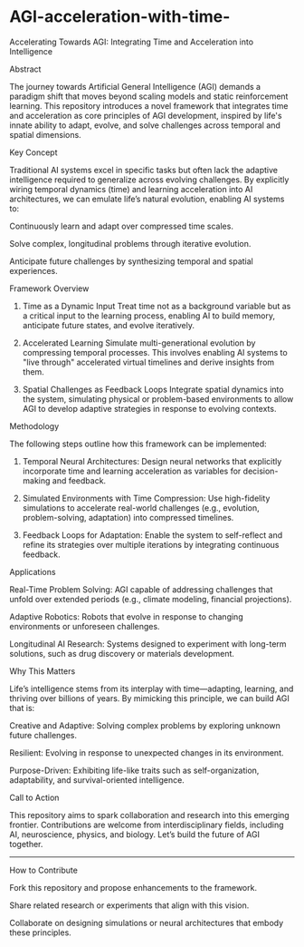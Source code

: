 # AGI-acceleration-with-time-

Accelerating Towards AGI: Integrating Time and Acceleration into Intelligence

Abstract

The journey towards Artificial General Intelligence (AGI) demands a paradigm shift that moves beyond scaling models and static reinforcement learning. This repository introduces a novel framework that integrates time and acceleration as core principles of AGI development, inspired by life's innate ability to adapt, evolve, and solve challenges across temporal and spatial dimensions.

Key Concept

Traditional AI systems excel in specific tasks but often lack the adaptive intelligence required to generalize across evolving challenges. By explicitly wiring temporal dynamics (time) and learning acceleration into AI architectures, we can emulate life’s natural evolution, enabling AI systems to:

Continuously learn and adapt over compressed time scales.

Solve complex, longitudinal problems through iterative evolution.

Anticipate future challenges by synthesizing temporal and spatial experiences.


Framework Overview

1. Time as a Dynamic Input
Treat time not as a background variable but as a critical input to the learning process, enabling AI to build memory, anticipate future states, and evolve iteratively.


2. Accelerated Learning
Simulate multi-generational evolution by compressing temporal processes. This involves enabling AI systems to "live through" accelerated virtual timelines and derive insights from them.


3. Spatial Challenges as Feedback Loops
Integrate spatial dynamics into the system, simulating physical or problem-based environments to allow AGI to develop adaptive strategies in response to evolving contexts.



Methodology

The following steps outline how this framework can be implemented:

1. Temporal Neural Architectures: Design neural networks that explicitly incorporate time and learning acceleration as variables for decision-making and feedback.


2. Simulated Environments with Time Compression: Use high-fidelity simulations to accelerate real-world challenges (e.g., evolution, problem-solving, adaptation) into compressed timelines.


3. Feedback Loops for Adaptation: Enable the system to self-reflect and refine its strategies over multiple iterations by integrating continuous feedback.



Applications

Real-Time Problem Solving: AGI capable of addressing challenges that unfold over extended periods (e.g., climate modeling, financial projections).

Adaptive Robotics: Robots that evolve in response to changing environments or unforeseen challenges.

Longitudinal AI Research: Systems designed to experiment with long-term solutions, such as drug discovery or materials development.


Why This Matters

Life’s intelligence stems from its interplay with time—adapting, learning, and thriving over billions of years. By mimicking this principle, we can build AGI that is:

Creative and Adaptive: Solving complex problems by exploring unknown future challenges.

Resilient: Evolving in response to unexpected changes in its environment.

Purpose-Driven: Exhibiting life-like traits such as self-organization, adaptability, and survival-oriented intelligence.


Call to Action

This repository aims to spark collaboration and research into this emerging frontier. Contributions are welcome from interdisciplinary fields, including AI, neuroscience, physics, and biology. Let’s build the future of AGI together.


---

How to Contribute

Fork this repository and propose enhancements to the framework.

Share related research or experiments that align with this vision.

Collaborate on designing simulations or neural architectures that embody these principles.
